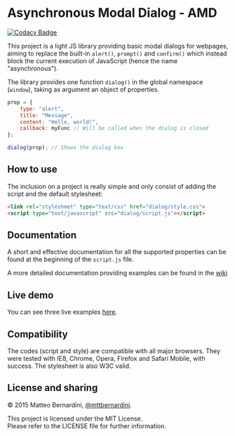# Asynchronous Modal Dialog - AMD #

[![Codacy Badge](https://api.codacy.com/project/badge/Grade/a61ce490dd304193865a6b93f793e8b4)](https://www.codacy.com/app/mttbernardini/dialog?utm_source=github.com&amp;utm_medium=referral&amp;utm_content=mttbernardini/dialog&amp;utm_campaign=Badge_Grade)

This project is a light JS library providing basic modal dialogs for webpages, aiming to replace the built-in `alert()`, `prompt()` and `confirm()` which instead block the current execution of JavaScript (hence the name "asynchronous").

The library provides one function `dialog()` in the global namespace (`window`), taking as argument an object of properties.

```js
prop = {
	type: "alert",
	title: "Message",
	content: "Hello, world!",
	callback: myFunc // Will be called when the dialog is closed
};

dialog(prop); // Shows the dialog box
```


## How to use ##

The inclusion on a project is really simple and only consist of adding the script and the default stylesheet:

```html
<link rel="stylesheet" type="text/css" href="dialog/style.css">
<script type="text/javascript" src="dialog/script.js"></script>
```


## Documentation ##

A short and effective documentation for all the supported properties can be found at the beginning of the `script.js` file.

A more detailed documentation providing examples can be found in the [wiki][1]


## Live demo ##

You can see three live examples [here][3].


## Compatibility ##

The codes (script and style) are compatible with all major browsers. They were tested with IE8, Chrome, Opera, Firefox and Safari Mobile, with success. The stylesheet is also W3C valid.


## License and sharing ##

&copy; 2015 Matteo Bernardini, [@mttbernardini][4].

This project is licensed under the MIT License.  
Please refer to the LICENSE file for further information.


[1]: https://github.com/mttbernardini/dialog/wiki
[2]: http://github.com/mttbernardini/dialog/issues
[3]: http://mttbernardini.github.io/dialog/demo.html
[4]: https://twitter.com/mttbernardini
